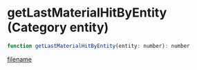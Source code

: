 # getLastMaterialHitByEntity (Category entity)

```js
function getLastMaterialHitByEntity(entity: number): number
```

[filename](getLastMaterialHitByEntity_m.md ':include')